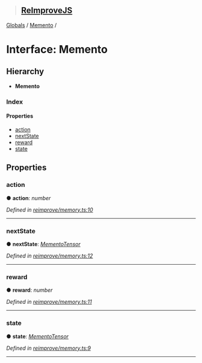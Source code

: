 > ## [ReImproveJS](../README.md)

[Globals](../globals.md) / [Memento](memento.md) /

# Interface: Memento

## Hierarchy

* **Memento**

### Index

#### Properties

* [action](memento.md#action)
* [nextState](memento.md#nextstate)
* [reward](memento.md#reward)
* [state](memento.md#state)

## Properties

###  action

● **action**: *number*

*Defined in [reimprove/memory.ts:10](https://github.com/DevSide/ReImproveJS/blob/2368b25/src/reimprove/memory.ts#L10)*

___

###  nextState

● **nextState**: *[MementoTensor](mementotensor.md)*

*Defined in [reimprove/memory.ts:12](https://github.com/DevSide/ReImproveJS/blob/2368b25/src/reimprove/memory.ts#L12)*

___

###  reward

● **reward**: *number*

*Defined in [reimprove/memory.ts:11](https://github.com/DevSide/ReImproveJS/blob/2368b25/src/reimprove/memory.ts#L11)*

___

###  state

● **state**: *[MementoTensor](mementotensor.md)*

*Defined in [reimprove/memory.ts:9](https://github.com/DevSide/ReImproveJS/blob/2368b25/src/reimprove/memory.ts#L9)*

___